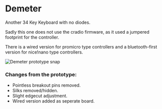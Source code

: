# Demeter

Another 34 Key Keyboard with no diodes. 

Sadly this one does not use the cradio firmware, as it used a jumpered footprint for the controller.

There is a wired version for promicro type controllers and a bluetooth-first version for nice!nano type controllers. 

![Demeter prototype snap](demeterv1.png)

### Changes from the prototype:

* Pointless breakout pins removed.
* Silks removed/hidden.
* Slight edgecut adjustment.
* Wired version added as seperate board.
